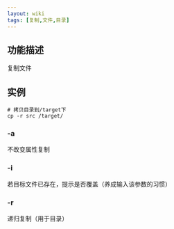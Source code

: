 ```yaml
---
layout: wiki
tags: [复制,文件,目录]
---
```


## 功能描述

复制文件

## 实例

```shell
# 拷贝目录到/target下
cp -r src /target/
```

### -a

不改变属性复制

### -i

若目标文件已存在，提示是否覆盖（养成输入该参数的习惯）

### -r

递归复制（用于目录）
